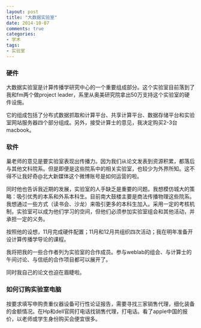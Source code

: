 ```yaml
---
layout: post
title: "大数据实验室"
date: 2014-10-07
comments: true
categories:
- 学术
tags:
- 实验室
---
```


### 硬件
大数据实验室是计算传播学研究中心的一个重要组成部分。这个实验室目前落到了我和fm两个做project leader，系里从奥美研究院拿出50万支持这个实验室的硬件设施。

它的组成包括了分布式数据抓取和计算平台、共享计算平台、数据存储平台和实验室网站服务器四个部分组成。另外，接受计算士的意见，我决定购买2-3台macbook。

### 软件
巢老师的意见是要实验室表现出传播力。因为我们从论文发表到资源积累，都落后与其他文科院系。但是即便是这些院系中的相关实验室，也较少为外界所知。这不得不让我好奇@北大新媒体这个微博账号是如何运营的啦。

同时他也告诉我近期的发展，实验室的人手缺乏是重要的问题。我想模仿城大的策略：吸引优秀的本系和外系本科生。目前南大鼓楼主要是商法传播物理这些院系。我想通过一些方式（读书会、沙龙）来吸引更多的本科生加入。采用一定的考核机制，实验室可以成为他们学习的空间，但他们必须参加实验室组会和其他活动，并承担一定的义务。

按照他的设想，11月完成硬件配置；11月和12月共组织四次活动；我在明年准备开设计算传播学导论的课程。

我将把我的一些合作者列为实验室的合作成员。参与weblab的组会、与计算士的午间讨论、与信纸的合作项目都可以展开了。

同时我自己的论文也迫在眉睫啦。

### 如何订购实验室电脑

按要求填写申购贵重仪器设备可行性论证报告，需要寻找三家销售代理，细化装备的金额情况。在Hp和dell官网打电话找销售代理，打电话。看了apple中国的报价，以老师或学生身份购买会便宜很多。
